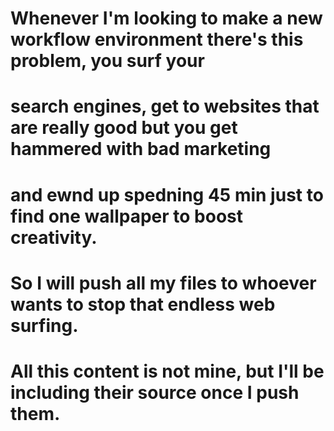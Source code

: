 # Whenever I'm looking to make a new workflow environment there's this problem, you surf your
# search engines, get to websites that are really good but you get hammered with bad marketing
# and ewnd up spedning 45 min just to find one wallpaper to boost creativity.
# So I will push all my files to whoever wants to stop that endless web surfing.
#
# All this content is not mine, but I'll be including their source once I push them.
